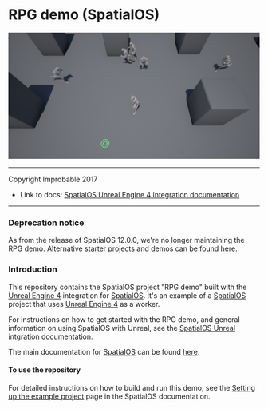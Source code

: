 # RPG demo (SpatialOS)

![RPG demo Logo](rpg-demo-logo.jpg)

*****

Copyright Improbable 2017

* Link to docs: [SpatialOS Unreal Engine 4 integration documentation](https://spatialos.improbable.io/docs/reference/latest/workers/unreal/introduction)

*****

### Deprecation notice

As from the release of SpatialOS 12.0.0, we're no longer maintaining the RPG demo. Alternative starter projects and demos can be found [here](https://spatialos.improbable.io/docs/reference/latest/).

### Introduction

This repository contains the SpatialOS project "RPG demo" built with the [Unreal Engine 4](https://www.unrealengine.com/) integration for [SpatialOS](http://www.spatialos.com).
It's an example of a [SpatialOS](http://www.spatialos.com) project that uses [Unreal Engine 4](https://www.unrealengine.com/) as a worker.

For instructions on how to get started with the RPG demo, and general information on using SpatialOS with Unreal, see 
the [SpatialOS Unreal intgration documentation](https://spatialos.improbable.io/docs/reference/latest/workers/unreal/introduction).

The main documentation for [SpatialOS](http://www.spatialos.com) can be found [here](https://spatialos.improbable.io/docs/reference/latest/).

#### To use the repository

For detailed instructions on how to build and run this demo, see the [Setting up the example project](https://spatialos.improbable.io/docs/reference/latest/workers/unreal/setup-example-project)
page in the SpatialOS documentation.